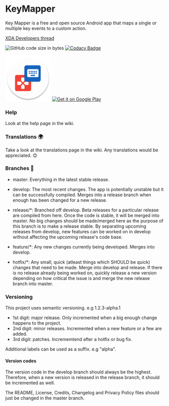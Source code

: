 # KeyMapper

Key Mapper is a free and open source Android app that maps a single or multiple key events to a custom action.

[XDA Developers thread](https://forum.xda-developers.com/android/apps-games/app-keyboard-button-mapper-t3914005)

![GitHub code size in bytes](https://img.shields.io/github/languages/code-size/sds100/KeyMapper.svg)
[![Codacy Badge](https://api.codacy.com/project/badge/Grade/1ca8cdc8b934404f8a0ec8a9b61a75ce)](https://app.codacy.com/app/sds100/KeyMapper?utm_source=github.com&utm_medium=referral&utm_content=sds100/KeyMapper&utm_campaign=Badge_Grade_Dashboard)

![](app/src/main/res/mipmap-xxhdpi/ic_launcher_round.png?raw=true) <a href='https://play.google.com/store/apps/details?id=io.github.sds100.keymapper&pcampaignid=MKT-Other-global-all-co-prtnr-py-PartBadge-Mar2515-1'><img alt='Get it on Google Play' src='https://play.google.com/intl/en_gb/badges/images/generic/en_badge_web_generic.png' height=128px/> </a>

### Help
Look at the help page in the wiki.

### Translations 🌍
Take a look at the translations page in the wiki. Any translations would be appreciated. 😊

### Branches 🌴
 - master: Everything in the latest stable release.
 - develop: The most recent changes. The app is potentially unstable but it can be successfully compiled. Merges into a release branch when enough has been changed for a new release.

 - release/*: Branched off develop. Beta releases for a particular release are compiled from here. Once the code is stable, it will be merged into master. No big changes should be made/merged here as the purpose of this branch is to make a release stable. By separating upcoming releases from develop, new features can be worked on in develop without affecting the upcoming release's code base.
 - feature/*: Any new changes currently being developed. Merges into develop.
 - hotfix/*: Any small, quick (atleast things which SHOULD be quick) changes that need to be made. Merge into develop and release. If there is no release already being worked on, quickly release a new version depending on how critical the issue is and merge the new release branch into master.

### Versioning
This project uses semantic versioning. e.g 1.2.3-alpha.1

- 1st digit: major release. Only incremented when a big enough change happens to the project.
- 2nd digit: minor releases. Incremented when a new feature or a few are added.
- 3rd digit: patches. Incrememtend after a hotfix or bug fix.

Additional labels can be used as a suffix. e.g "alpha".

#### Version codes
The version code in the develop branch should always be the highest. Therefore, when a new version is released in the release branch, it should be incremented as well.

The README, License, Credits, Changelog and Privacy Policy files should just be changed in the master branch.
